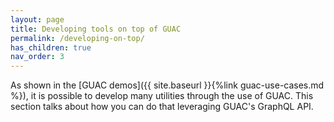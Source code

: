 ```yaml
---
layout: page
title: Developing tools on top of GUAC
permalink: /developing-on-top/
has_children: true
nav_order: 3
---
```


As shown in the [GUAC demos]({{ site.baseurl }}{%link guac-use-cases.md %}), it
is possible to develop many utilities through the use of GUAC. This section
talks about how you can do that leveraging GUAC's GraphQL API.
